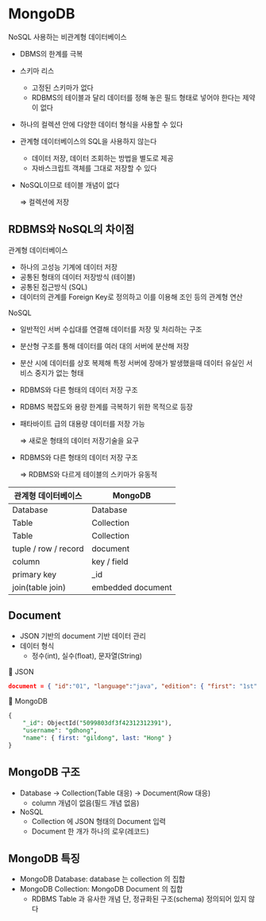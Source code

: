 # MongoDB

NoSQL 사용하는 비관계형 데이터베이스

- DBMS의 한계를 극복
- 스키마 리스
    - 고정된 스키마가 없다
    - RDBMS의 테이블과 달리 데이터를 정해 놓은 필드 형태로 넣어야 한다는 제약이 없다
- 하나의 컬렉션 안에 다양한 데이터 형식을 사용할 수 있다
- 관계형 데이터베이스의 SQL을 사용하지 않는다
    - 데이터 저장, 데이터 조회하는 방법을 별도로 제공
    - 자바스크립트 객체를 그대로 저장할 수 있다
- NoSQL이므로 테이블 개념이 없다
    
    ⇒ 컬렉션에 저장
    


## RDBMS와 NoSQL의 차이점

관계형 데이터베이스

- 하나의 고성능 기계에 데이터 저장
- 공통된 형태의 데이터 저장방식 (테이블)
- 공통된 접근방식 (SQL)
- 데이터의 관계를 Foreign Key로 정의하고 이를 이용해 조인 등의 관계형 연산

NoSQL

- 일반적인 서버 수십대를 연결해 데이터를 저장 및 처리하는 구조
- 분산형 구조를 통해 데이터를 여러 대의 서버에 분산해 저장
- 분산 시에 데이터를 상호 복제해 특정 서버에 장애가 발생했을때 데이터 유실인 서비스 중지가 없는 형태
- RDBMS와 다른 형태의 데이터 저장 구조
- RDBMS 복잡도와 용량 한계를 극복하기 위한 목적으로 등장
- 패타바이트 급의 대용량 데이터를 저장 가능
    
    ⇒ 새로운 형태의 데이터 저장기술을 요구
    
- RDBMS와 다른 형태의 데이터 저장 구조
    
    ⇒ RDBMS와 다르게 테이블의 스키마가 유동적
    

| 관계형 데이터베이스 | MongoDB |
| --- | --- |
| Database | Database |
| Table | Collection |
| Table | Collection |
| tuple / row / record | document |
| column | key / field |
| primary key | _id |
| join(table join) | embedded document |


## Document

- JSON 기반의 document 기반 데이터 관리
- 데이터 형식
    - 정수(int), 실수(float), 문자열(String)

<aside>
📁 JSON

```json
document = { "id":"01", "language":"java", "edition": { "first": "1st", "second":"2nd", "third":"third" } }
```

</aside>

<aside>
📁 MongoDB

```sql
{
	"_id": ObjectId("5099803df3f42312312391"),
	"username": "gdhong",
	"name": { first: "gildong", last: "Hong" }
}
```

</aside>

## MongoDB 구조

- Database → Collection(Table 대응) → Document(Row 대응)
    - column 개념이 없음(필드 개념 없음)
- NoSQL
    - Collection 에 JSON 형태의 Document 입력
    - Document 한 개가 하나의 로우(레코드)

## MongoDB 특징

- MongoDB Database: database 는 collection 의 집합
- MongoDB Collection: MongoDB Document 의 집합
    - RDBMS Table 과 유사한 개념 단, 정규화된 구조(schema) 정의되어 있지 않다